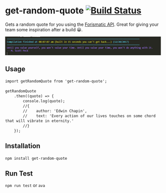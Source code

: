 # get-random-quote [![Build Status](https://travis-ci.org/kdelmonte/get-random-quote.svg?branch=master)](https://travis-ci.org/kdelmonte/get-random-quote)
Gets a random quote for you using the [Forismatic API](https://forismatic.com/en/api/). Great for giving your team some inspiration after a build :grinning:.

![Build Message](media/build-message.png)

## Usage
```
import getRandomQuote from 'get-random-quote';

getRandomQuote
    .then((quote) => {
        console.log(quote);
        //{ 
        //    author: 'Edwin Chapin', 
        //    text: 'Every action of our lives touches on some chord that will vibrate in eternity.' 
        //}
    });

```

## Installation

`npm install get-random-quote`

## Run Test

`npm run test` or `ava`